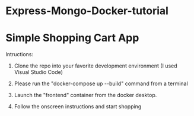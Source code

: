 # Express-Mongo-Docker-tutorial

# Simple Shopping Cart App

Intructions:

1. Clone the repo into your favorite development environment (I used Visual Studio Code)

2. Please run the "docker-compose up --build" command from a terminal

3. Launch the "frontend" container from the docker desktop.

4. Follow the onscreen instructions and start shopping
